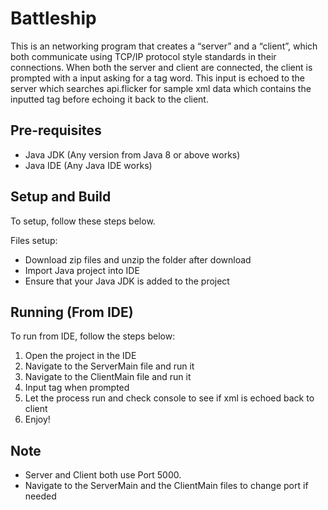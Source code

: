 # Battleship

This is an networking program that creates a “server” and a “client”, which both communicate
using TCP/IP protocol style standards in their connections.
When both the server and client are connected, the client is prompted with a input asking for a tag word. 
This input is echoed to the server which searches api.flicker for sample xml data which contains the
inputted tag before echoing it back to the client.  

## Pre-requisites 

- Java JDK (Any version from Java 8 or above works)
- Java IDE (Any Java IDE works)

## Setup and Build

To setup, follow these steps below. 

Files setup:
  - Download zip files and unzip the folder after download
  - Import Java project into IDE
  - Ensure that your Java JDK is added to the project


## Running (From IDE)

To run from IDE, follow the steps below:

1. Open the project in the IDE
2. Navigate to the ServerMain file and run it
3. Navigate to the ClientMain file and run it 
4. Input tag when prompted
5. Let the process run and check console to see if xml is echoed back to client
6. Enjoy!


## Note
   - Server and Client both use Port 5000. 
   - Navigate to the ServerMain and the ClientMain files to change port if needed
